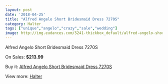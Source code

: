 ```yaml
---
layout: post
date: '2018-04-25'
title: "Alfred Angelo Short Bridesmaid Dress 7270S"
category: Halter
tags: ["unique","angelo","crazy","sale","wedding"]
image: http://img.eudances.com/5241-thickbox_default/alfred-angelo-short-bridesmaid-dress-7270s.jpg
---
```

Alfred Angelo Short Bridesmaid Dress 7270S

On Sales: **$213.99**
<a href="https://www.eudances.com/en/halter/1763-alfred-angelo-short-bridesmaid-dress-7270s.html"><amp-img layout="responsive" width="600" height="600" src="//img.eudances.com/5241-thickbox_default/alfred-angelo-short-bridesmaid-dress-7270s.jpg" alt="Alfred Angelo Short Bridesmaid Dress 7270S 0" /></a>
<a href="https://www.eudances.com/en/halter/1763-alfred-angelo-short-bridesmaid-dress-7270s.html"><amp-img layout="responsive" width="600" height="600" src="//img.eudances.com/5242-thickbox_default/alfred-angelo-short-bridesmaid-dress-7270s.jpg" alt="Alfred Angelo Short Bridesmaid Dress 7270S 1" /></a>

Buy it: [Alfred Angelo Short Bridesmaid Dress 7270S](https://www.eudances.com/en/halter/1763-alfred-angelo-short-bridesmaid-dress-7270s.html "Alfred Angelo Short Bridesmaid Dress 7270S")

View more: [Halter](https://www.eudances.com/en/19-halter "Halter")